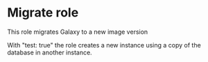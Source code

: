 # Migrate role
This role migrates Galaxy to a new image version

With "test: true" the role creates a new instance using a copy of the database in another instance.

